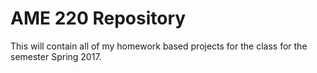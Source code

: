 <h1>AME 220 Repository</h1>

This will contain all of my homework based projects for the class for the semester Spring 2017.

